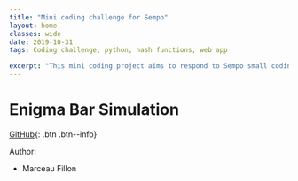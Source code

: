 ```yaml
---
title: "Mini coding challenge for Sempo"
layout: home
classes: wide
date: 2019-10-31
tags: Coding challenge, python, hash functions, web app

excerpt: "This mini coding project aims to respond to Sempo small coding challenge."
---
```



# Enigma Bar Simulation

[GitHub](https://github.com/MarceauFillon/EnigmaBar){: .btn .btn--info}

Author:
- Marceau Fillon
